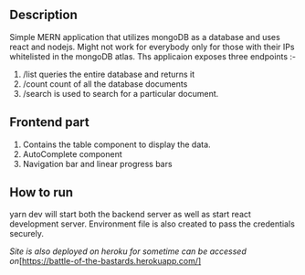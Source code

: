 ## Description 
Simple MERN application that utilizes mongoDB as a database and uses react and nodejs.
Might not work for everybody only for those with their IPs whitelisted in the mongoDB atlas.
Ths applicaion exposes three endpoints :-
1. /list queries the entire database and returns it 
2. /count count of all the database documents
3. /search is used to search for a particular document.

## Frontend part
1. Contains the table component to display the data.
2. AutoComplete component
3. Navigation bar and linear progress bars 

## How to run

yarn dev will start both the backend server as well as start react development server.
Environment file is also created to pass the credentials securely.

*Site is also deployed on heroku for sometime can be accessed on*[https://battle-of-the-bastards.herokuapp.com/]